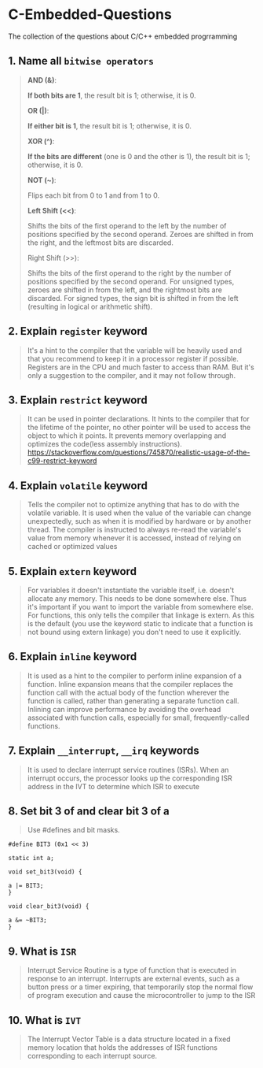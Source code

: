 # C-Embedded-Questions
The collection of the questions about C/C++ embedded progrramming

## 1. Name all `bitwise operators`
> **AND (&)**:
>
> **If both bits are 1**, the result bit is 1; otherwise, it is 0.
>
> **OR (|)**:
>
> **If either bit is 1**, the result bit is 1; otherwise, it is 0.
> 
> **XOR (^)**:
>
> **If the bits are different** (one is 0 and the other is 1), the result bit is 1; otherwise, it is 0.
>
> **NOT (~)**:
>
> Flips each bit from 0 to 1 and from 1 to 0.
>
> **Left Shift (<<)**:
>
> Shifts the bits of the first operand to the left by the number of positions specified by the second operand.
> Zeroes are shifted in from the right, and the leftmost bits are discarded.
>
> Right Shift (>>):
>
> Shifts the bits of the first operand to the right by the number of positions specified by the second operand.
> For unsigned types, zeroes are shifted in from the left, and the rightmost bits are discarded.
> For signed types, the sign bit is shifted in from the left (resulting in logical or arithmetic shift).

## 2. Explain `register` keyword
> It's a hint to the compiler that the variable will be heavily used and that you recommend to keep it in a processor register if possible.
> Registers are in the CPU and much faster to access than RAM. But it's only a suggestion to the compiler, and it may not follow through.

## 3. Explain `restrict` keyword
> It can be used in pointer declarations. It hints to the compiler that for the lifetime of the pointer, no other pointer will be used to access the object to which it points.
> It prevents memory overlapping and optimizes the code(less assembly instructions).
> https://stackoverflow.com/questions/745870/realistic-usage-of-the-c99-restrict-keyword

## 4. Explain `volatile` keyword
> Tells the compiler not to optimize anything that has to do with the volatile variable.
> It is used when the value of the variable can change unexpectedly, such as when it is modified by hardware or by another thread. 
> The compiler is instructed to always re-read the variable's value from memory whenever it is accessed, instead of relying on cached or optimized values

## 5. Explain `extern` keyword
> For variables it doesn't instantiate the variable itself, i.e. doesn't allocate any memory. This needs to be done somewhere else. Thus it's important if you want to import the variable from somewhere else.
> For functions, this only tells the compiler that linkage is extern. As this is the default (you use the keyword static to indicate that a function is not bound using extern linkage) you don't need to use it explicitly.

## 6. Explain `inline` keyword
>  It is used as a hint to the compiler to perform inline expansion of a function.
>  Inline expansion means that the compiler replaces the function call with the actual body of the function wherever the function is called, rather than generating a separate function call.
>  Inlining can improve performance by avoiding the overhead associated with function calls, especially for small, frequently-called functions.

## 7. Explain `__interrupt`, `__irq` keywords
> It is used to declare interrupt service routines (ISRs).
> When an interrupt occurs, the processor looks up the corresponding ISR address in the IVT to determine which ISR to execute


## 8. Set bit 3 of and clear bit 3 of a
> Use #defines and bit masks.
```
#define BIT3 (0x1 << 3)

static int a;

void set_bit3(void) {

a |= BIT3;
}

void clear_bit3(void) {

a &= ~BIT3;
}
```
## 9. What is `ISR`
> Interrupt Service Routine is a type of function that is executed in response to an interrupt. Interrupts are external events, such as a button press or a timer expiring, that temporarily stop the normal flow of program execution and cause the microcontroller to jump to the ISR

## 10. What is `IVT`
> The Interrupt Vector Table is a data structure located in a fixed memory location that holds the addresses of ISR functions corresponding to each interrupt source.
